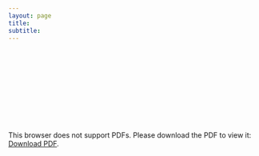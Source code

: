 ```yaml
---
layout: page
title:  
subtitle: 
---
```


<object data="https://tibinthomas9.github.io/www-velvetjobs-com-resume-kcg2ut-tibin-thomas (41).pdf" type="application/pdf" width="900px" height="700px">
    <embed src="https://tibinthomas9.github.io/www-velvetjobs-com-resume-kcg2ut-tibin-thomas (41).pdf">
        <p>This browser does not support PDFs. Please download the PDF to view it: <a href="https://tibinthomas9.github.io/www-velvetjobs-com-resume-kcg2ut-tibin-thomas (41).pdf">Download PDF</a>.</p>
    </embed>
</object>

